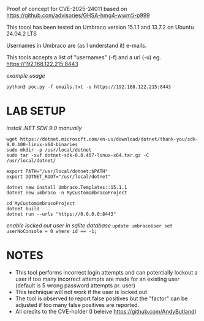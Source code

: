 Proof of concept for CVE-2025-24011 based on https://github.com/advisories/GHSA-hmg4-wwm5-p999

This toool has been tested on Umbraco version 15.1.1 and 13.7.2 on Ubuntu 24.04.2 LTS

Usernames in Umbraco are (as I understand it) e-mails.

This tools accepts a list of "usernames" (-f) and a url (-u) eg. https://192.168.122.215:8443

*example usage*

`python3 poc.py -f emails.txt -u https://192.168.122.215:8443`

# LAB SETUP

*install .NET SDK 9.0 manually*
```
wget https://dotnet.microsoft.com/en-us/download/dotnet/thank-you/sdk-9.0.100-linux-x64-binaries
sudo mkdir -p /usr/local/dotnet
sudo tar -xvf dotnet-sdk-8.0.407-linux-x64.tar.gz -C /usr/local/dotnet/

export PATH="/usr/local/dotnet:$PATH"
export DOTNET_ROOT="/usr/local/dotnet"

dotnet new install Umbraco.Templates::15.1.1
dotnet new umbraco -n MyCustomUmbracoProject

cd MyCustomUmbracoProject
dotnet build
dotnet run --urls "https://0.0.0.0:8443"

```

*enable locked out user in sqlite database*
`update umbracoUser set userNoConsole = 0 where id == -1;`

# NOTES
- This tool performs incorrect login attempts and can potentially lockout a user if too many incorrect attempts are made for an existing user (default is 5 wrong password attempts pr. user)
- This technique will not work if the user is locked out
- The tool is observed to report false positives but the "factor" can be adjusted if too many false positives are reported.
- All credits to the CVE-holder (I beleive https://github.com/AndyButland)
